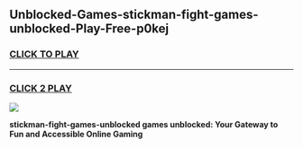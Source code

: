 
## Unblocked-Games-stickman-fight-games-unblocked-Play-Free-p0kej
<h3>
<a href="https://premium76.site?title=stickman-fight-games-unblocked&ref=15A">CLICK TO PLAY</a></h3>
<hr>

<h3>
<a href="https://premium76.site?title=stickman-fight-games-unblocked&ref=15A">CLICK 2 PLAY</a>
  
</h3>

<a href="https://premium76.site?title=stickman-fight-games-unblocked&ref=15A"><img src="https://clearcache.store/games.png"></a>


**stickman-fight-games-unblocked games unblocked: Your Gateway to Fun and Accessible Online Gaming**
